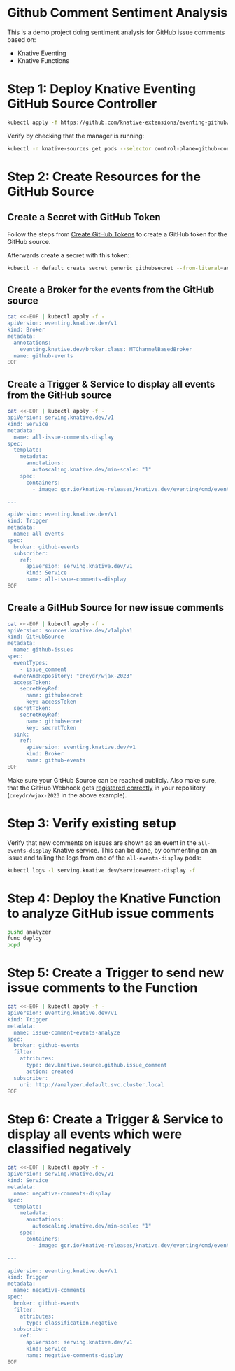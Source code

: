 # Github Comment Sentiment Analysis

This is a demo project doing sentiment analysis for GitHub issue comments based on:
* Knative Eventing
* Knative Functions

# Step 1: Deploy Knative Eventing GitHub Source Controller

```sh
kubectl apply -f https://github.com/knative-extensions/eventing-github/releases/download/knative-v1.11.0/github.yaml
```

Verify by checking that the manager is running:

```sh
kubectl -n knative-sources get pods --selector control-plane=github-controller-manager
```

# Step 2: Create Resources for the GitHub Source

## Create a Secret with GitHub Token

Follow the steps from [Create GitHub Tokens](https://github.com/knative/docs/tree/main/code-samples/eventing/github-source#create-github-tokens) to create a GitHub token for the GitHub source.

Afterwards create a secret with this token:

```sh
kubectl -n default create secret generic githubsecret --from-literal=accessToken=<your-token> --from-literal secretToken=$(head -c 8 /dev/urandom)
```

## Create a Broker for the events from the GitHub source

```sh
cat <<-EOF | kubectl apply -f -
apiVersion: eventing.knative.dev/v1
kind: Broker
metadata:
  annotations:
    eventing.knative.dev/broker.class: MTChannelBasedBroker
  name: github-events
EOF
```

## Create a Trigger & Service to display all events from the GitHub source

```sh
cat <<-EOF | kubectl apply -f -
apiVersion: serving.knative.dev/v1
kind: Service
metadata:
  name: all-issue-comments-display
spec:
  template:
    metadata:
      annotations:
        autoscaling.knative.dev/min-scale: "1"
    spec:
      containers:
        - image: gcr.io/knative-releases/knative.dev/eventing/cmd/event_display

---

apiVersion: eventing.knative.dev/v1
kind: Trigger
metadata:
  name: all-events
spec:
  broker: github-events
  subscriber:
    ref:
      apiVersion: serving.knative.dev/v1
      kind: Service
      name: all-issue-comments-display
EOF
```

## Create a GitHub Source for new issue comments

```sh
cat <<-EOF | kubectl apply -f -
apiVersion: sources.knative.dev/v1alpha1
kind: GitHubSource
metadata:
  name: github-issues
spec:
  eventTypes:
    - issue_comment
  ownerAndRepository: "creydr/wjax-2023"
  accessToken:
    secretKeyRef:
      name: githubsecret
      key: accessToken
  secretToken:
    secretKeyRef:
      name: githubsecret
      key: secretToken
  sink:
    ref:
      apiVersion: eventing.knative.dev/v1
      kind: Broker
      name: github-events
EOF
```

Make sure your GitHub Source can be reached publicly. Also make sure, that the GitHub Webhook gets [registered correctly](https://github.com/knative/docs/tree/main/code-samples/eventing/github-source#verify) in your repository (`creydr/wjax-2023` in the above example).

# Step 3: Verify existing setup

Verify that new comments on issues are shown as an event in the `all-events-display` Knative service. This can be done, by commenting on an issue and tailing the logs from one of the `all-events-display` pods:

```sh
kubectl logs -l serving.knative.dev/service=event-display -f
```

# Step 4: Deploy the Knative Function to analyze GitHub issue comments

```sh
pushd analyzer
func deploy
popd
```

# Step 5: Create a Trigger to send new issue comments to the Function

```sh
cat <<-EOF | kubectl apply -f -
apiVersion: eventing.knative.dev/v1
kind: Trigger
metadata:
  name: issue-comment-events-analyze
spec:
  broker: github-events
  filter:
    attributes:
      type: dev.knative.source.github.issue_comment
      action: created
  subscriber:
    uri: http://analyzer.default.svc.cluster.local
EOF
```

# Step 6: Create a Trigger & Service to display all events which were classified negatively

```sh
cat <<-EOF | kubectl apply -f -
apiVersion: serving.knative.dev/v1
kind: Service
metadata:
  name: negative-comments-display
spec:
  template:
    metadata:
      annotations:
        autoscaling.knative.dev/min-scale: "1"
    spec:
      containers:
        - image: gcr.io/knative-releases/knative.dev/eventing/cmd/event_display

---

apiVersion: eventing.knative.dev/v1
kind: Trigger
metadata:
  name: negative-comments
spec:
  broker: github-events
  filter:
    attributes:
      type: classification.negative
  subscriber:
    ref:
      apiVersion: serving.knative.dev/v1
      kind: Service
      name: negative-comments-display
EOF
```
